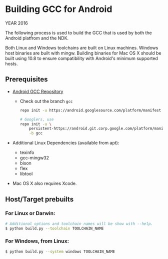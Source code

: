 Building GCC for Android
========================
YEAR 2016

The following process is used to build the GCC that is used by both the Android
platfrom and the NDK.

Both Linux and Windows toolchains are built on Linux machines. Windows host
binaries are built with mingw. Building binaries for Mac OS X should be built
using 10.8 to ensure compatibility with Android's minimum supported hosts.

Prerequisites
-------------

* [Android GCC Repository](http://source.android.com/source/downloading.html)
    * Check out the branch `gcc`

      ```bash
      repo init -u https://android.googlesource.com/platform/manifest -b gcc

      # Googlers, use
      repo init -u \
          persistent-https://android.git.corp.google.com/platform/manifest \
          -b gcc
      ```

* Additional Linux Dependencies (available from apt):
    * texinfo
    * gcc-mingw32
    * bison
    * flex
    * libtool
* Mac OS X also requires Xcode.

Host/Target prebuilts
---------------------

### For Linux or Darwin:

```bash
# Additional options and toolchain names will be show with --help.
$ python build.py --toolchain TOOLCHAIN_NAME
```

### For Windows, from Linux:

```bash
$ python build.py --system windows TOOLCHAIN_NAME
```
